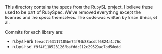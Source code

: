 This directory contains the specs from the RubySL project. I believe these used
to be part of RubySpec. We've removed everything except the licenses and the
specs themselves. The code was written by Brian Shirai, et al.

Commits for each library are:

* rubysl-erb `feeac7a63117185be74f94b88acdbf6824a1c76c`
* rubysl-set `f9f4f118523126fbafddc112c29529ac7bd5dedd`
